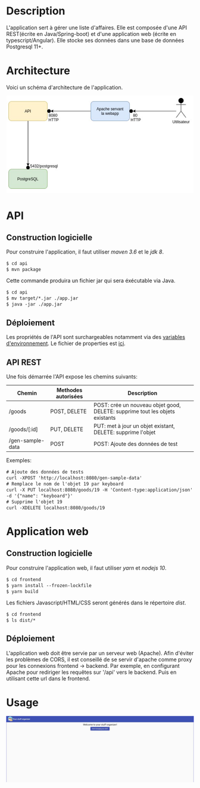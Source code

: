 # Description

L'application sert à gérer une liste d'affaires.  Elle est composée d'une API REST(écrite en Java/Spring-boot) et d'une application web (écrite en typescript/Angular).
Elle stocke ses données dans une base de données Postgresql 11+.

# Architecture
Voici un schéma d'architecture de l'application.

![diagramme d'architecture](architecture.jpg "Architecture")

# API
## Construction logicielle
Pour construire l'application, il faut utiliser *maven 3.6* et le *jdk 8*.

```
$ cd api
$ mvn package
```

Cette commande produira un fichier jar qui sera éxécutable via Java.

```
$ cd api
$ mv target/*.jar ./app.jar
$ java -jar ./app.jar
```

## Déploiement

Les propriétés de l'API sont surchargeables notamment via des [variables d'environnement](https://docs.spring.io/spring-boot/docs/current/reference/html/spring-boot-features.html#boot-features-external-config-relaxed-binding-from-environment-variables).
Le fichier de properties est [ici](https://github.com/govpf/devops-challenge/blob/master/api/src/main/resources/application.properties).

## API REST
Une fois démarrée l'API expose les chemins suivants:

| Chemin           | Methodes autorisées           | Description                                                                  |
|------------------|-------------------------------|------------------------------------------------------------------------------|
| /goods           | POST, DELETE                  | POST: crée un nouveau objet good, DELETE: supprime tout les objets existants |
| /goods/[:id]     | PUT, DELETE                   | PUT: met à jour un objet existant, DELETE: supprime l'objet                  |
| /gen-sample-data | POST                          | POST: Ajoute des données de test                                             |

Exemples:
```
# Ajoute des données de tests
curl -XPOST 'http://localhost:8080/gen-sample-data'
# Remplace le nom de l'objet 19 par keyboard
curl -X PUT localhost:8080/goods/19 -H 'Content-type:application/json' -d '{"name": "keyboard"}'
# Supprime l'objet 19
curl -XDELETE localhost:8080/goods/19
```

# Application web

## Construction logicielle

Pour construire l'application web, il faut utiliser *yarn* et *nodejs 10*.

```
$ cd frontend
$ yarn install --frozen-lockfile
$ yarn build
```

Les fichiers Javascript/HTML/CSS seront générés dans le répertoire *dist*.
```
$ cd frontend
$ ls dist/*
```

## Déploiement

L'application web doit être servie par un serveur web (Apache).
Afin d'éviter les problèmes de CORS, il est conseillé de se servir d'apache comme proxy pour les connexions frontend -> backend. 
Par exemple, en configurant Apache pour rediriger les requêtes sur '/api' vers le backend. Puis en utilisant cette url dans le frontend.


# Usage

![Page d'accueil](home.jpg "Page d'accueil")
